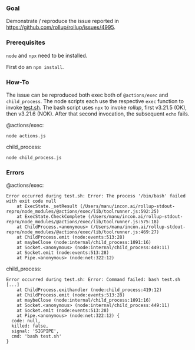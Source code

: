 ### Goal

Demonstrate / reproduce the issue reported in https://github.com/rollup/rollup/issues/4995.

### Prerequisites

`node` and `npx` need to be installed.

First do an `npm install`.

### How-To

The issue can be reproduced both exec both of `@actions/exec` and `child_process`. The node scripts each use the respective `exec` function to invoke [test.sh](test.sh). The bash script uses `npx` to invoke _rollup_, first v3.21.5 (OK), then v3.21.6 (NOK). After that second invocation, the subsequent `echo` fails.

@actions/exec:

```
node actions.js
```

child_process:

```
node child_process.js
```

### Errors

@actions/exec:

```
Error occurred during test.sh: Error: The process '/bin/bash' failed with exit code null
    at ExecState._setResult (/Users/manu/incon.ai/rollup-stdout-repro/node_modules/@actions/exec/lib/toolrunner.js:592:25)
    at ExecState.CheckComplete (/Users/manu/incon.ai/rollup-stdout-repro/node_modules/@actions/exec/lib/toolrunner.js:575:18)
    at ChildProcess.<anonymous> (/Users/manu/incon.ai/rollup-stdout-repro/node_modules/@actions/exec/lib/toolrunner.js:469:27)
    at ChildProcess.emit (node:events:513:28)
    at maybeClose (node:internal/child_process:1091:16)
    at Socket.<anonymous> (node:internal/child_process:449:11)
    at Socket.emit (node:events:513:28)
    at Pipe.<anonymous> (node:net:322:12)
```

child_process:

```
Error occurred during test.sh: Error: Command failed: bash test.sh
[...]
    at ChildProcess.exithandler (node:child_process:419:12)
    at ChildProcess.emit (node:events:513:28)
    at maybeClose (node:internal/child_process:1091:16)
    at Socket.<anonymous> (node:internal/child_process:449:11)
    at Socket.emit (node:events:513:28)
    at Pipe.<anonymous> (node:net:322:12) {
  code: null,
  killed: false,
  signal: 'SIGPIPE',
  cmd: 'bash test.sh'
}
```
